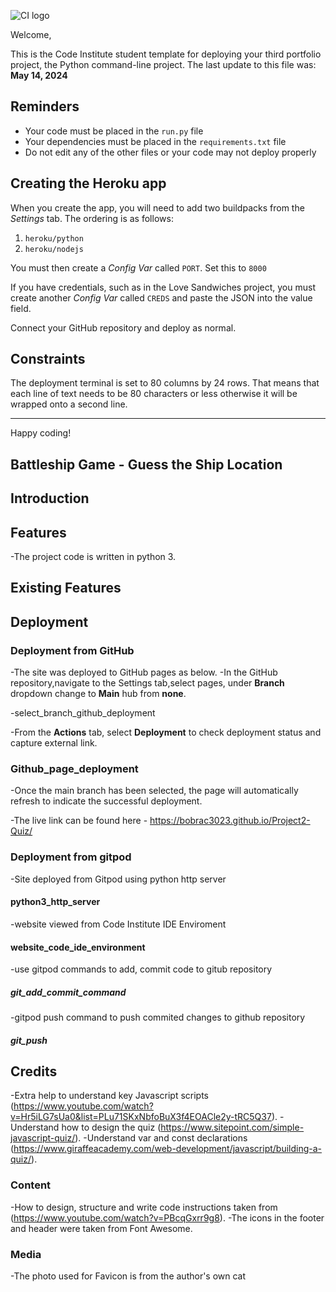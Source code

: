 ![CI logo](https://codeinstitute.s3.amazonaws.com/fullstack/ci_logo_small.png)

Welcome,

This is the Code Institute student template for deploying your third portfolio project, the Python command-line project. The last update to this file was: **May 14, 2024**

## Reminders

- Your code must be placed in the `run.py` file
- Your dependencies must be placed in the `requirements.txt` file
- Do not edit any of the other files or your code may not deploy properly

## Creating the Heroku app

When you create the app, you will need to add two buildpacks from the _Settings_ tab. The ordering is as follows:

1. `heroku/python`
2. `heroku/nodejs`

You must then create a _Config Var_ called `PORT`. Set this to `8000`

If you have credentials, such as in the Love Sandwiches project, you must create another _Config Var_ called `CREDS` and paste the JSON into the value field.

Connect your GitHub repository and deploy as normal.

## Constraints

The deployment terminal is set to 80 columns by 24 rows. That means that each line of text needs to be 80 characters or less otherwise it will be wrapped onto a second line.

---

Happy coding!

## Battleship Game - Guess the Ship Location


## Introduction


## Features
-The project code is written in python 3.


## Existing Features


## Deployment
### Deployment from GitHub
-The site was deployed to GitHub pages as below.
-In the GitHub repository,navigate to the Settings tab,select pages, under **Branch** dropdown change to **Main** hub from **none**.

-select_branch_github_deployment

-From the **Actions** tab, select **Deployment** to check deployment status and capture external link.

### Github_page_deployment

-Once the main branch has been selected, the page will automatically refresh to indicate the successful deployment.

-The live link can be found here - https://bobrac3023.github.io/Project2-Quiz/

### Deployment from gitpod
-Site deployed from Gitpod using python http server

#### python3_http_server

-website viewed from Code Institute IDE Enviroment

#### website_code_ide_environment

-use gitpod commands to add, commit code to gitub repository

##### git_add_commit_command

-gitpod push command to push commited changes to github repository

##### git_push

## Credits
-Extra help to understand key Javascript scripts (https://www.youtube.com/watch?v=Hr5iLG7sUa0&list=PLu71SKxNbfoBuX3f4EOACle2y-tRC5Q37).
-Understand how to design the quiz (https://www.sitepoint.com/simple-javascript-quiz/).
-Understand var and const declarations (https://www.giraffeacademy.com/web-development/javascript/building-a-quiz/).

### Content
-How to design, structure and write code instructions taken from (https://www.youtube.com/watch?v=PBcqGxrr9g8).
-The icons in the footer and header were taken from Font Awesome.

### Media
-The photo used for Favicon is from the author's own cat